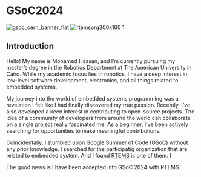 # GSoC2024

![gsoc_cern_banner_flat](https://github.com/Hamzyyy/hamzy.github.io/assets/48621542/af1a84ff-0099-4b37-a27c-4d17cc5c4e7c)
![rtemsorg300x160 1](https://github.com/Hamzyyy/hamzy.github.io/assets/48621542/2cff10ea-3d7b-43d0-8c80-c933e8ad4172)

## Introduction
Hello! My name is Mohamed Hassan, and I’m currently pursuing my master’s degree in the Robotics Department at The American University in Cairo. While my academic focus lies in robotics, I have a deep interest in low-level software development, electronics, and all things related to embedded systems.

My journey into the world of embedded systems programming was a revelation I felt like I had finally discovered my true passion. Recently, I’ve also developed a keen interest in contributing to open-source projects. The idea of a community of developers from around the world can collaborate on a single project really fascinated me. As a beginner, I’ve been actively searching for opportunities to make meaningful contributions.

Coincidentally, I stumbled upon Google Summer of Code (GSoC) without any prior knowledge. I searched for the participatig organization that are related to embedded system. And I found [RTEMS]([url](https://www.rtems.org/)) is one of them. I 

The good news is I have been accepted into GSoC 2024 with RTEMS. 



